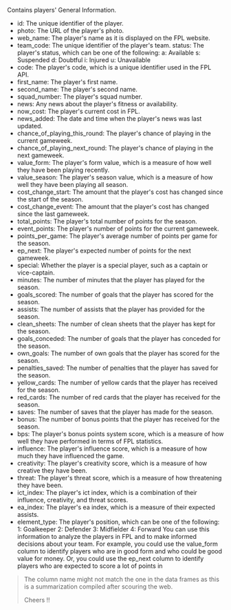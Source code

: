 Contains players' General Information.

* id: The unique identifier of the player.
* photo: The URL of the player's photo.
* web_name: The player's name as it is displayed on the FPL website.
* team_code: The unique identifier of the player's team.
status: The player's status, which can be one of the following:
a: Available
s: Suspended
d: Doubtful
i: Injured
u: Unavailable
* code: The player's code, which is a unique identifier used in the FPL API.
* first_name: The player's first name.
* second_name: The player's second name.
* squad_number: The player's squad number.
* news: Any news about the player's fitness or availability.
* now_cost: The player's current cost in FPL.
* news_added: The date and time when the player's news was last updated.
* chance_of_playing_this_round: The player's chance of playing in the current gameweek.
* chance_of_playing_next_round: The player's chance of playing in the next gameweek.
* value_form: The player's form value, which is a measure of how well they have been playing recently.
* value_season: The player's season value, which is a measure of how well they have been playing all season.
* cost_change_start: The amount that the player's cost has changed since the start of the season.
* cost_change_event: The amount that the player's cost has changed since the last gameweek.
* total_points: The player's total number of points for the season.
* event_points: The player's number of points for the current gameweek.
* points_per_game: The player's average number of points per game for the season.
* ep_next: The player's expected number of points for the next gameweek.
* special: Whether the player is a special player, such as a captain or vice-captain.
* minutes: The number of minutes that the player has played for the season.
* goals_scored: The number of goals that the player has scored for the season.
* assists: The number of assists that the player has provided for the season.
* clean_sheets: The number of clean sheets that the player has kept for the season.
* goals_conceded: The number of goals that the player has conceded for the season.
* own_goals: The number of own goals that the player has scored for the season.
* penalties_saved: The number of penalties that the player has saved for the season.
* yellow_cards: The number of yellow cards that the player has received for the season.
* red_cards: The number of red cards that the player has received for the season.
* saves: The number of saves that the player has made for the season.
* bonus: The number of bonus points that the player has received for the season.
* bps: The player's bonus points system score, which is a measure of how well they have performed in terms of FPL statistics.
* influence: The player's influence score, which is a measure of how much they have influenced the game.
* creativity: The player's creativity score, which is a measure of how creative they have been.
* threat: The player's threat score, which is a measure of how threatening they have been.
* ict_index: The player's ict index, which is a combination of their influence, creativity, and threat scores.
* ea_index: The player's ea index, which is a measure of their expected assists.
* element_type: The player's position, which can be one of the following:
1: Goalkeeper
2: Defender
3: Midfielder
4: Forward
You can use this information to analyze the players in FPL and to make informed decisions about your team. For example, you could use the value_form column to identify players who are in good form and who could be good value for money. Or, you could use the ep_next column to identify players who are expected to score a lot of points in

> The column name might not match the one in the data frames as this is a summarization compiled after scouring the web. 
> 
> Cheers !!